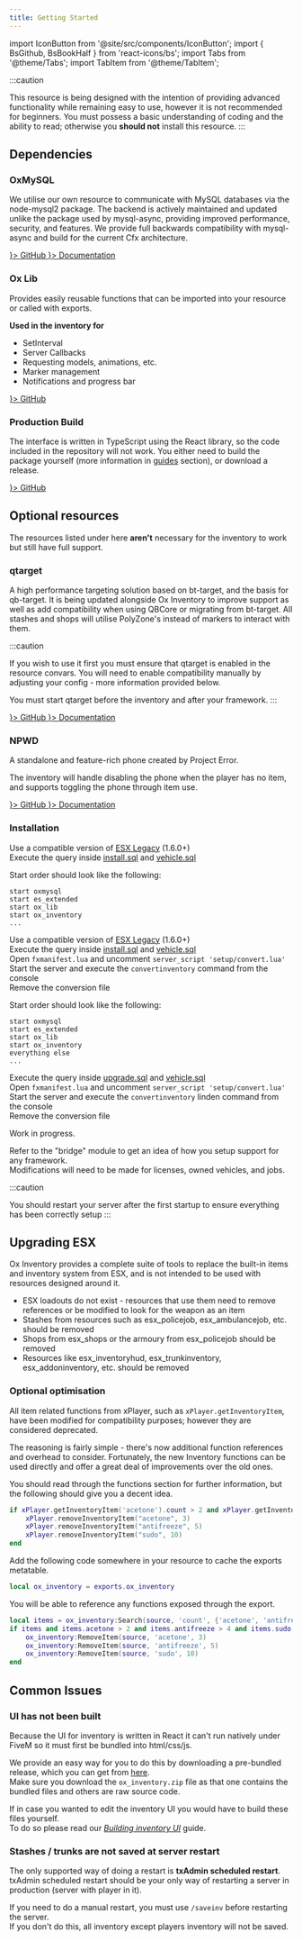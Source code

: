 ```yaml
---
title: Getting Started
---
```


import IconButton from '@site/src/components/IconButton';
import { BsGithub, BsBookHalf } from 'react-icons/bs';
import Tabs from '@theme/Tabs';
import TabItem from '@theme/TabItem';

:::caution

This resource is being designed with the intention of providing advanced functionality while remaining easy to use,
however it is not recommended for beginners. You must possess a basic understanding of coding and the ability to read;
otherwise you **should not** install this resource.
:::

## Dependencies

### OxMySQL

We utilise our own resource to communicate with MySQL databases via the node-mysql2 package.
The backend is actively maintained and updated unlike the package used by mysql-async, providing improved performance, security, and features.
We provide full backwards compatibility with mysql-async and build for the current Cfx architecture.

<div style={{ display: 'flex' }}>
  <a href="https://www.github.com/overextended/oxmysql" style={{ marginRight: '0.6rem' }}>
    <IconButton side="left" icon={<BsGithub />}>
      GitHub
    </IconButton>
  </a>
  <a href="https://overextended.github.io/docs/oxmysql/Installation/">
    <IconButton side="left" icon={<BsBookHalf />}>
      Documentation
    </IconButton>
  </a>
</div>

### Ox Lib

Provides easily reusable functions that can be imported into your resource or called with exports.

**Used in the inventory for**

- SetInterval
- Server Callbacks
- Requesting models, animations, etc.
- Marker management
- Notifications and progress bar

<div style={{ width: 'fit-content' }}>
  <a href="https://www.github.com/overextended/ox_lib">
    <IconButton side="left" icon={<BsGithub />}>
      GitHub
    </IconButton>
  </a>
</div>

### Production Build

The interface is written in TypeScript using the React library, so the code included in the repository will not work.
You either need to build the package yourself (more information in [guides](./Guides) section), or download a release.

<div style={{ width: 'fit-content' }}>
  <a href="https://www.github.com/overextended/ox_inventory/releases/latest" style={{ marginRight: '0.6rem' }}>
    <IconButton side="left" icon={<BsGithub />}>
      GitHub
    </IconButton>
  </a>
</div>

## Optional resources

The resources listed under here **aren't** necessary for the inventory to work but still have full support.

### qtarget

A high performance targeting solution based on bt-target, and the basis for qb-target.
It is being updated alongside Ox Inventory to improve support as well as add compatibility when using QBCore or migrating from bt-target.
All stashes and shops will utilise PolyZone's instead of markers to interact with them.

:::caution

If you wish to use it first you must ensure that qtarget is enabled in the resource convars.
You will need to enable compatibility manually by adjusting your config - more information provided below.

You must start qtarget before the inventory and after your framework.
:::

<div style={{ display: 'flex' }}>
  <a href="https://www.github.com/overextended/qtarget" style={{ marginRight: '0.6rem' }}>
    <IconButton side="left" icon={<BsGithub />}>
      GitHub
    </IconButton>
  </a>
  <a href="https://overextended.github.io/qtarget/">
    <IconButton side="left" icon={<BsBookHalf />}>
      Documentation
    </IconButton>
  </a>
</div>

### NPWD

A standalone and feature-rich phone created by Project Error.

The inventory will handle disabling the phone when the player has no item, and supports toggling the phone through item use.

<div style={{ display: 'flex' }}>
  <a href="https://www.github.com/project-error/npwd" style={{ marginRight: '0.6rem' }}>
    <IconButton side="left" icon={<BsGithub />}>
      GitHub
    </IconButton>
  </a>
  <a href="https://projecterror.dev/docs">
    <IconButton side="left" icon={<BsBookHalf />}>
      Documentation
    </IconButton>
  </a>
</div>

### Installation

<Tabs>
<TabItem value="fresh_esx" label="Fresh ESX" default>

Use a compatible version of [ESX Legacy](https://github.com/esx-framework/esx-legacy) (1.6.0+)  
Execute the query inside [install.sql](https://github.com/overextended/ox_inventory/blob/main/setup/install.sql) and [vehicle.sql](https://github.com/overextended/ox_inventory/blob/main/setup/vehicle.sql)  

 Start order should look like the following:
```
start oxmysql
start es_extended
start ox_lib
start ox_inventory
...
```
</TabItem>
<TabItem value="convert_esx" label="Convert ESX">

Use a compatible version of [ESX Legacy](https://github.com/esx-framework/esx-legacy) (1.6.0+)  
Execute the query inside [install.sql](https://github.com/overextended/ox_inventory/blob/main/setup/install.sql)
and [vehicle.sql](https://github.com/overextended/ox_inventory/blob/main/setup/vehicle.sql)  
Open `fxmanifest.lua` and uncomment `server_script 'setup/convert.lua'`  
Start the server and execute the `convertinventory` command from the console  
Remove the conversion file  

 Start order should look like the following:
```
start oxmysql
start es_extended
start ox_lib
start ox_inventory
everything else
...
```

</TabItem>
<TabItem value="convert_linden" label="Upgrade from Linden Inventory">

Execute the query inside [upgrade.sql](https://github.com/overextended/ox_inventory/blob/main/setup/upgrade.sql)
and [vehicle.sql](https://github.com/overextended/ox_inventory/blob/main/setup/vehicle.sql)  
Open `fxmanifest.lua` and uncomment `server_script 'setup/convert.lua'`  
Start the server and execute the `convertinventory` linden command from the console  
Remove the conversion file

</TabItem>
<TabItem value="standalone" label="Standalone">

Work in progress.

Refer to the "bridge" module to get an idea of how you setup support for any framework.  
Modifications will need to be made for licenses, owned vehicles, and jobs.

</TabItem>
</Tabs>

:::caution

You should restart your server after the first startup to ensure everything has been correctly setup
:::

## Upgrading ESX

Ox Inventory provides a complete suite of tools to replace the built-in items and inventory system from ESX, and is not intended to be used with resources designed around it.

- ESX loadouts do not exist - resources that use them need to remove references or be modified to look for the weapon as an item
- Stashes from resources such as esx_policejob, esx_ambulancejob, etc. should be removed
- Shops from esx_shops or the armoury from esx_policejob should be removed
- Resources like esx_inventoryhud, esx_trunkinventory, esx_addoninventory, etc. should be removed

### Optional optimisation

All item related functions from xPlayer, such as `xPlayer.getInventoryItem`, have been modified for compatibility purposes; however they are considered deprecated.

The reasoning is fairly simple - there's now additional function references and overhead to consider. Fortunately, the new Inventory functions can be used directly and offer a great deal of improvements over the old ones.

You should read through the functions section for further information, but the following should give you a decent idea.

<Tabs>
<TabItem value="esx" label="ESX">

```lua
if xPlayer.getInventoryItem('acetone').count > 2 and xPlayer.getInventoryItem('antifreeze').count > 4 and xPlayer.getInventoryItem('sudo').count > 9 then
    xPlayer.removeInventoryItem("acetone", 3)
    xPlayer.removeInventoryItem("antifreeze", 5)
    xPlayer.removeInventoryItem("sudo", 10)
end
```

</TabItem>
<TabItem value="inventory" label="Inventory">

Add the following code somewhere in your resource to cache the exports metatable.

```lua
local ox_inventory = exports.ox_inventory
```

You will be able to reference any functions exposed through the export.

```lua
local items = ox_inventory:Search(source, 'count', {'acetone', 'antifreeze', 'sudo'})
if items and items.acetone > 2 and items.antifreeze > 4 and items.sudo > 9 then
    ox_inventory:RemoveItem(source, 'acetone', 3)
    ox_inventory:RemoveItem(source, 'antifreeze', 5)
    ox_inventory:RemoveItem(source, 'sudo', 10)
end
```

</TabItem>
</Tabs>

## Common Issues

### UI has not been built

Because the UI for inventory is written in React it can't run natively under FiveM so it must first be bundled into html/css/js.

We provide an easy way for you to do this by downloading a pre-bundled release, which you can get from [here](https://github.com/overextended/ox_inventory/releases/latest).  
Make sure you download the `ox_inventory.zip` file as that one contains the bundled files and others are raw source code.

If in case you wanted to edit the inventory UI you would have to build these files yourself.  
To do so please read our [_Building inventory UI_](./Guides/inventory_ui.md) guide.

### Stashes / trunks are not saved at server restart

The only supported way of doing a restart is **txAdmin scheduled restart**.  
txAdmin scheduled restart should be your only way of restarting a server in production (server with player in it).

If you need to do a manual restart, you must use `/saveinv` before restarting the server.  
If you don't do this, all inventory except players inventory will not be saved.